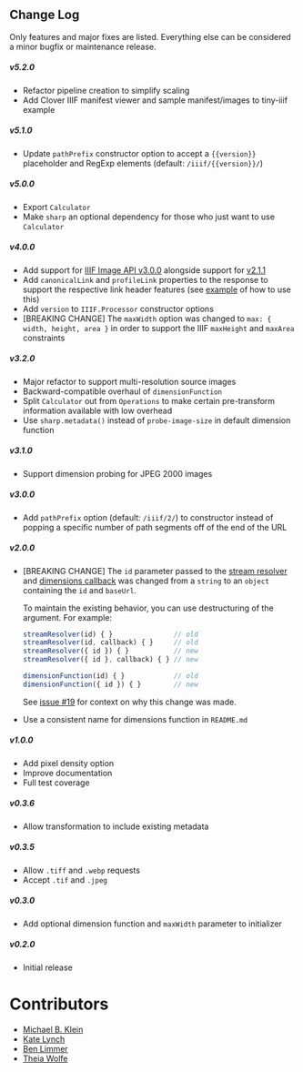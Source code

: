 ## Change Log

Only features and major fixes are listed. Everything else can be considered a minor bugfix or maintenance release.

##### v5.2.0
- Refactor pipeline creation to simplify scaling
- Add Clover IIIF manifest viewer and sample manifest/images to tiny-iiif example

##### v5.1.0
- Update `pathPrefix` constructor option to accept a `{{version}}` placeholder and RegExp elements (default: `/iiif/{{version}}/`)

##### v5.0.0
- Export `Calculator`
- Make `sharp` an optional dependency for those who just want to use `Calculator`

##### v4.0.0
- Add support for [IIIF Image API v3.0.0](https://iiif.io/api/image/3.0/) alongside support for [v2.1.1](https://iiif.io/api/image/2.1/)
- Add `canonicalLink` and `profileLink` properties to the response to support the respective link header features (see [example](./examples/tiny-iiif/iiif.js#L28) of how to use this)
- Add `version` to `IIIF.Processor` constructor options
- [BREAKING CHANGE] The `maxWidth` option was changed to `max: { width, height, area }` in order to 
  support the IIIF `maxHeight` and `maxArea` constraints 

##### v3.2.0
- Major refactor to support multi-resolution source images
- Backward-compatible overhaul of `dimensionFunction`
- Split `Calculator` out from `Operations` to make certain pre-transform information available with low overhead
- Use `sharp.metadata()` instead of `probe-image-size` in default dimension function

##### v3.1.0

- Support dimension probing for JPEG 2000 images

##### v3.0.0

- Add `pathPrefix` option (default: `/iiif/2/`) to constructor instead of popping a specific number of path segments off of the end of the URL

##### v2.0.0

- [BREAKING CHANGE] The `id` parameter passed to the [stream resolver](#stream-resolver) and 
  [dimensions callback](#dimension-function) was changed from a `string` to an `object` containing 
  the `id` and `baseUrl`.

  To maintain the existing behavior, you can use destructuring of the argument. For example:

  ```js
  streamResolver(id) { }               // old
  streamResolver(id, callback) { }     // old
  streamResolver({ id }) { }           // new
  streamResolver({ id }, callback) { } // new

  dimensionFunction(id) { }            // old
  dimensionFunction({ id }) { }        // new
  ```

  See [issue #19](https://github.com/samvera/node-iiif/issues/19) for context on why this change was made.
- Use a consistent name for dimensions function in `README.md`

##### v1.0.0

- Add pixel density option
- Improve documentation 
- Full test coverage

##### v0.3.6

- Allow transformation to include existing metadata

##### v0.3.5

- Allow `.tiff` and `.webp` requests
- Accept `.tif` and `.jpeg`

##### v0.3.0

- Add optional dimension function and `maxWidth` parameter to initializer

##### v0.2.0

- Initial release

# Contributors

- [Michael B. Klein](https://github.com/mbklein)
- [Kate Lynch](https://github.com/kelynch)
- [Ben Limmer](https://github.com/blimmer)
- [Theia Wolfe](https://github.com/theiawolfe)

